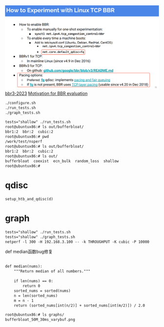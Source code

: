 
![images](bbr3.png)
[bbr3-2023](https://research.cec.sc.edu/files/cyberinfra/files/BBR%20-%20Fundamentals%20and%20Updates%202023-08-29.pdf)
[Motivation for BBR evaluation](https://blog.apnic.net/2020/01/10/when-to-use-and-not-use-bbr/)   
```
./configure.sh
./run_tests.sh
./graph_tests.sh
```

```
tests="shallow" ./run_tests.sh
root@ubuntux86:# ls out/bufferbloat/
bbr1:2  bbr:2  cubic:2
root@ubuntux86:# pwd
/work/test/nsperf
root@ubuntux86:# ls out/bufferbloat/
bbr1:2  bbr:2  cubic:2
root@ubuntux86:# ls out/
bufferbloat  coexist  ecn_bulk  random_loss  shallow
root@ubuntux86:# 

```

#  qdisc

```
setup_htb_and_qdisc(d)
```

# graph  

```
tests="shallow" ./run_tests.sh 
tests="shallow" ./graph_tests.sh 
netperf -l 300 -H 192.168.3.100 -- -k THROUGHPUT -K cubic -P 10000
```

def median函数bug修复   
```

def median(nums):
    """Return median of all numbers."""

    if len(nums) == 0:
        return 0
    sorted_nums = sorted(nums)
    n = len(sorted_nums)
    m = n - 1
    return (sorted_nums[int(n/2)] + sorted_nums[int(m/2)]) / 2.0
```


```
root@ubuntux86:# ls graphs/
bufferbloat_50M_30ms_varybuf.png
```